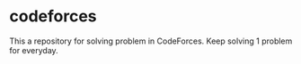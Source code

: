 # codeforces

This a repository for solving problem in CodeForces.
Keep solving 1 problem for everyday.
